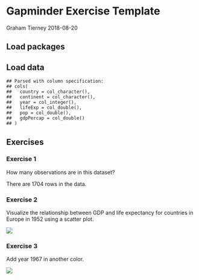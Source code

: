 Gapminder Exercise Template
================
Graham Tierney
2018-08-20

## Load packages

## Load data

    ## Parsed with column specification:
    ## cols(
    ##   country = col_character(),
    ##   continent = col_character(),
    ##   year = col_integer(),
    ##   lifeExp = col_double(),
    ##   pop = col_double(),
    ##   gdpPercap = col_double()
    ## )

## Exercises

### Exercise 1

How many observations are in this dataset?

There are 1704 rows in the data.

### Exercise 2

Visualize the relationship between GDP and life expectancy for countries
in Europe in 1952 using a scatter plot.

![](gapminder_files/figure-gfm/eu_52-1.png)<!-- -->

### Exercise 3

Add year 1967 in another color.

![](gapminder_files/figure-gfm/eu_52_67-1.png)<!-- -->
